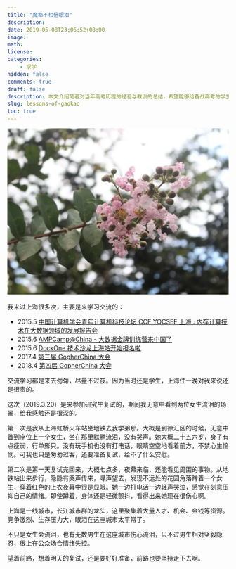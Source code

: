 ```yaml
---
title: "魔都不相信眼泪"
description:
date: 2019-05-08T23:06:52+08:00
image:
math:
license:
categories:
    - 求学
hidden: false
comments: true
draft: false
description: 本文介绍笔者对当年高考历程的经验与教训的总结，希望能够给备战高考的学生们一些参考和帮助
slug: lessons-of-gaokao
toc: true
---
```


![](https://raw.githubusercontent.com/alwqx/osshub/master/oss/banner/flower_00.jpg)

我来过上海很多次，主要是来学习交流的：

- 2015.5 [中国计算机学会青年计算机科技论坛 CCF YOCSEF 上海 : 内存计算技术在大数据领域的发展报告会](https://www.huodongxing.com/event/6278866731000)
- 2015.6 [AMPCamp@China - 大数据金牌训练营来中国了](https://www.huodongxing.com/event/6279158624300)
- 2015.6 [DockOne 技术沙龙上海站开始报名啦](https://www.huodongxing.com/event/7282223721600)
- 2017.4 [第三届 GopherChina 大会](https://www.bagevent.com/event/357764)
- 2018.4 [第四届 GopherChina 大会](https://www.bagevent.com/event/1086224)

<!--more-->

交流学习都是来去匆匆，尽量不过夜。因为当时还是学生，上海住一晚对我来说还是很贵的。

这次（2019.3.20）是来参加研究生复试的，期间我无意中看到两位女生流泪的场景，给我感触还是很深的。

第一次是我从上海虹桥火车站坐地铁去我学弟那。大概是到徐汇区的时候，无意中瞥到座位上一个女生，坐在那里默默流泪，没有哭声。她大概二十五六岁，身子有点瘦弱，行单影只。没有玩手机也没有打电话，眼睛空空地看着前方，不禁心生怜悯。可我也只是匆匆过客，还要准备复试，给不了什么安慰。

第二次是第一天复试完回来，大概七点多，夜幕来临，还能看见周围的事物。从地铁站出来步行，隐隐有哭声传来，寻声望去，发现不远处的花园角落蹲着一个女生，穿着红色的上衣夜幕中很是显眼。她一边打电话一边轻声哭泣，感觉在刻意压抑自己的情绪。即使蹲着，身体还是轻微颤抖，看得出来她现在很伤心啊。

上海是一线城市，长江城市群的龙头，这里聚集着大量人才、机会、金钱等资源。竞争激烈、生存压力大，眼泪在这座城市太平常了。

不只是女生会流泪，也有无数男生在这座城市伤心流泪，只不过男生相对坚毅隐忍，很上在公众场合情绪失控。

望着前路，想着明天的复试，还是要好好准备，前路也要坚持走下去啊。

